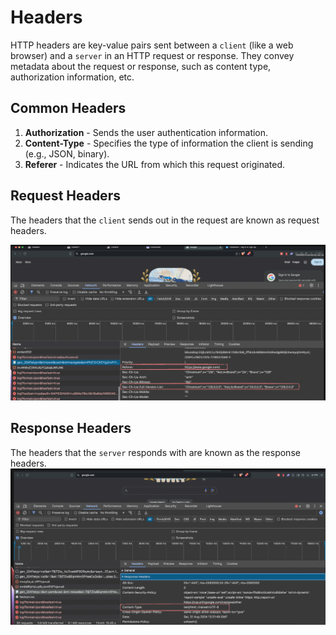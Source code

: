 # Headers

HTTP headers are key-value pairs sent between a `client` (like a web browser) and a `server` in an HTTP request or response. They convey metadata about the request or response, such as content type, authorization information, etc.

## Common Headers

1. **Authorization** - Sends the user authentication information.
2. **Content-Type** - Specifies the type of information the client is sending (e.g., JSON, binary).
3. **Referer** - Indicates the URL from which this request originated.

## Request Headers

The headers that the `client` sends out in the request are known as request headers.

![Request Headers](/HeadersQueryparamsandExpress//Screenshot%202024-08-31%20at%206.49.59%20PM.png)

## Response Headers

The headers that the `server` responds with are known as the response headers.
![ResponseHEader](/HeadersQueryparamsandExpress/Screenshot%202024-08-31%20at%206.52.34%20PM.png)
